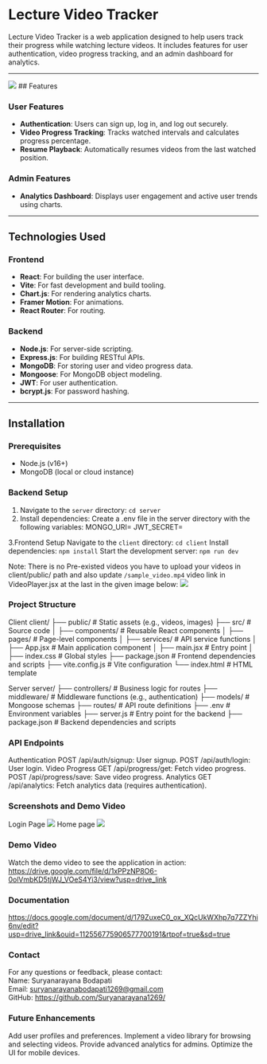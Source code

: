 # Lecture Video Tracker

Lecture Video Tracker is a web application designed to help users track their progress while watching lecture videos. It includes features for user authentication, video progress tracking, and an admin dashboard for analytics.

---
<img src="https://sdmntprwestus.oaiusercontent.com/files/00000000-a704-6230-958b-4337de1f2e6d/raw?se=2025-04-22T18%3A27%3A41Z&sp=r&sv=2024-08-04&sr=b&scid=f896f106-6350-53ef-8385-418474c6c6d6&skoid=51916beb-8d6a-49b8-8b29-ca48ed86557e&sktid=a48cca56-e6da-484e-a814-9c849652bcb3&skt=2025-04-22T04%3A30%3A06Z&ske=2025-04-23T04%3A30%3A06Z&sks=b&skv=2024-08-04&sig=J%2BPw6Lj0rdJspVJVqlqx46WHljoFgvBKWvogiU%2BeYJs%3D">
## Features

### User Features
- **Authentication**: Users can sign up, log in, and log out securely.
- **Video Progress Tracking**: Tracks watched intervals and calculates progress percentage.
- **Resume Playback**: Automatically resumes videos from the last watched position.

### Admin Features
- **Analytics Dashboard**: Displays user engagement and active user trends using charts.

---

## Technologies Used

### Frontend
- **React**: For building the user interface.
- **Vite**: For fast development and build tooling.
- **Chart.js**: For rendering analytics charts.
- **Framer Motion**: For animations.
- **React Router**: For routing.

### Backend
- **Node.js**: For server-side scripting.
- **Express.js**: For building RESTful APIs.
- **MongoDB**: For storing user and video progress data.
- **Mongoose**: For MongoDB object modeling.
- **JWT**: For user authentication.
- **bcrypt.js**: For password hashing.

---

## Installation

### Prerequisites
- Node.js (v16+)
- MongoDB (local or cloud instance)

### Backend Setup
1. Navigate to the `server` directory:
   `cd server`
2. Install dependencies:
   Create a .env file in the server directory with the following variables:
   MONGO_URI=<your-mongodb-uri> 
   JWT_SECRET=<your-jwt-secret>

3.Frontend Setup
   Navigate to the `client` directory:
   `cd client`
   Install dependencies:
   `npm install`
   Start the development server:
   `npm run dev`

Note: There is no Pre-existed videos you have to upload your videos in client/public/ path and also update `/sample_video.mp4` video link in VideoPlayer.jsx at the last in the given image below:
<img src="https://github.com/user-attachments/assets/586fec01-3cbe-48f6-a12b-a976e77f1fdf">

### Project Structure
Client
client/
├── public/                # Static assets (e.g., videos, images)
├── src/                   # Source code
│   ├── components/        # Reusable React components
│   ├── pages/             # Page-level components
│   ├── services/          # API service functions
│   ├── App.jsx            # Main application component
│   ├── main.jsx           # Entry point
│   ├── index.css          # Global styles
├── package.json           # Frontend dependencies and scripts
├── vite.config.js         # Vite configuration
└── index.html             # HTML template

Server
server/
├── controllers/           # Business logic for routes
├── middleware/            # Middleware functions (e.g., authentication)
├── models/                # Mongoose schemas
├── routes/                # API route definitions
├── .env                   # Environment variables
├── server.js              # Entry point for the backend
├── package.json           # Backend dependencies and scripts

### API Endpoints
Authentication
POST /api/auth/signup: User signup.
POST /api/auth/login: User login.
Video Progress
GET /api/progress/get: Fetch video progress.
POST /api/progress/save: Save video progress.
Analytics
GET /api/analytics: Fetch analytics data (requires authentication).

### Screenshots and Demo Video
Login Page
<img src="https://imagekit.io/tools/asset-public-link?detail=%7B%22name%22%3A%22Screenshot%202025-04-22%20202400.png%22%2C%22type%22%3A%22image%2Fpng%22%2C%22signedurl_expire%22%3A%222028-04-21T17%3A42%3A13.344Z%22%2C%22signedUrl%22%3A%22https%3A%2F%2Fmedia-hosting.imagekit.io%2F797d3d2633c44986%2FScreenshot%25202025-04-22%2520202400.png%3FExpires%3D1839951733%26Key-Pair-Id%3DK2ZIVPTIP2VGHC%26Signature%3DxQew1l5YPoqWT2bMqQBtBG03DtYdOos8hWtgrDnFvWEGBjrQ4npUZLbbqButryVWmbRRonsWU5eHNKX0GAYDLceuQ1-CoSlxMUHFHupp8ZisrJK4n8TPdxiFnDGYjjnvnEa0TtCqR~IRsDBjNYQYVJ0C3b0HAS6L5NMMJIagcYQcGSrxL7IhbUZDSLBJ8X4cpCvS3Or5-rRY~HHGNn1QGBeK~BHIqOw14n6YYkzgOESwaAjk3Awc~EHExf8RSWi68K-i9Zrv6k3lK4OT1f23KzbJBMSobVjXtEPqDkud9fvIQ~wGVo9wPm7LRNO-moVkdBPv8ipFTgzNGZ0eTxu61g__%22%7D">
Home page 
<img src="https://imagekit.io/tools/asset-public-link?detail=%7B%22name%22%3A%22Screenshot%202025-04-22%20202625.png%22%2C%22type%22%3A%22image%2Fpng%22%2C%22signedurl_expire%22%3A%222028-04-21T17%3A43%3A41.662Z%22%2C%22signedUrl%22%3A%22https%3A%2F%2Fmedia-hosting.imagekit.io%2Ffc89854639e1473a%2FScreenshot%25202025-04-22%2520202625.png%3FExpires%3D1839951822%26Key-Pair-Id%3DK2ZIVPTIP2VGHC%26Signature%3DB5d0btGggoGYgjdeT68MjjUmjEwhGoXgqyX-Tl~ZGMmd0AQg8NNd5mHZ~t8rHudiqoymlu3jiwvYxXtbNTy5l4HATm9HXHLOYyrtnjIxxb~dmJZ7MyPQokX-dyUggVf8kTipoPyEp9HoH2vnXEub~Poe7yn43dXq0dJB2c5Ax3~nxzuqUYKRqVBh9ZiIuvgQ5xZFJskP1dsboFhqyJLTZDdg2HUb0fDC03qsCcST07~NMJNPlilVSSuudD1BuvKg2l7JkwDfdfB7IdzLjv4baYs0xa1xdPhOugZdigZ8~50zf5BorBmvUl5n7xSJ1xn1qaXefSt21i~woySexAcnww__%22%7D">

### Demo Video 
Watch the demo video to see the application in action:  
https://drive.google.com/file/d/1xPPzNP8O6-0olVmbKD5tjWJ_VOeS4Yi3/view?usp=drive_link

### Documentation
https://docs.google.com/document/d/179ZuxeC0_ox_XQcUkWXhp7q7ZZYhi6nv/edit?usp=drive_link&ouid=112556775906577700191&rtpof=true&sd=true

### Contact

For any questions or feedback, please contact:  
Name: Suryanarayana Bodapati  
Email: suryanarayanabodapati1269@gmail.com  
GitHub: https://github.com/Suryanarayana1269/  

### Future Enhancements
Add user profiles and preferences.
Implement a video library for browsing and selecting videos.
Provide advanced analytics for admins.
Optimize the UI for mobile devices.



